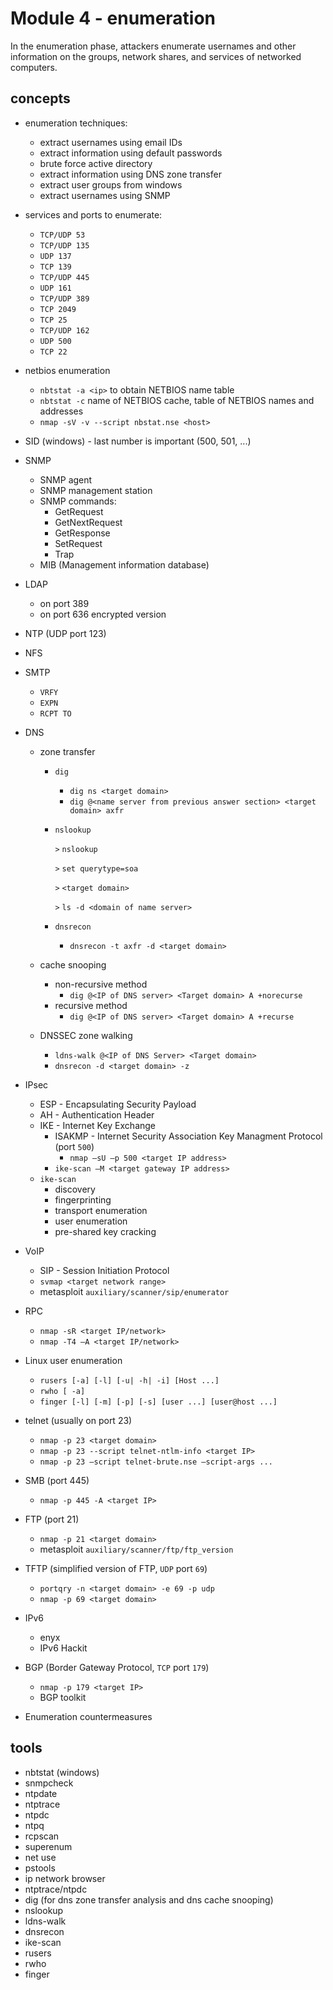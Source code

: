 # Module 4 - enumeration

In the enumeration phase, attackers enumerate usernames and other information on the groups, network shares, and services of networked computers.

## concepts

- enumeration techniques:
  - extract usernames using email IDs
  - extract information using default passwords
  - brute force active directory
  - extract information using DNS zone transfer
  - extract user groups from windows
  - extract usernames using SNMP
- services and ports to enumerate:
  - `TCP/UDP 53`
  - `TCP/UDP 135`
  - `UDP 137`
  - `TCP 139`
  - `TCP/UDP 445`
  - `UDP 161`
  - `TCP/UDP 389`
  - `TCP 2049`
  - `TCP 25`
  - `TCP/UDP 162`
  - `UDP 500`
  - `TCP 22`
- netbios enumeration
  - `nbtstat -a <ip>` to obtain NETBIOS name table
  - `nbtstat -c` name of NETBIOS cache, table of NETBIOS names and addresses
  - `nmap -sV -v --script nbstat.nse <host>`
- SID (windows) - last number is important (500, 501, ...)
- SNMP
  - SNMP agent
  - SNMP management station
  - SNMP commands:
    - GetRequest
    - GetNextRequest
    - GetResponse
    - SetRequest
    - Trap
  - MIB (Management information database)
- LDAP
  - on port 389
  - on port 636 encrypted version
- NTP (UDP port 123)
- NFS
- SMTP
  - `VRFY`
  - `EXPN`
  - `RCPT TO`
- DNS

  - zone transfer

    - `dig`
      - `dig ns <target domain>`
      - `dig @<name server from previous answer section> <target domain> axfr`
    - `nslookup`

      `>` `nslookup`

      `>` `set querytype=soa`

      `>` `<target domain>`

      `>` `ls -d <domain of name server>`

    - `dnsrecon`
      - `dnsrecon -t axfr -d <target domain>`

  - cache snooping
    - non-recursive method
      - `dig @<IP of DNS server> <Target domain> A +norecurse`
    - recursive method
      - `dig @<IP of DNS server> <Target domain> A +recurse`
  - DNSSEC zone walking
    - `ldns-walk @<IP of DNS Server> <Target domain>`
    - `dnsrecon -d <target domain> -z`

- IPsec
  - ESP - Encapsulating Security Payload
  - AH - Authentication Header
  - IKE - Internet Key Exchange
    - ISAKMP - Internet Security Association Key Managment Protocol (port `500`)
      - `nmap –sU –p 500 <target IP address>`
    - `ike-scan –M <target gateway IP address>`
  - `ike-scan`
    - discovery
    - fingerprinting
    - transport enumeration
    - user enumeration
    - pre-shared key cracking
- VoIP
  - SIP - Session Initiation Protocol
  - `svmap <target network range>`
  - metasploit `auxiliary/scanner/sip/enumerator`
- RPC
  - `nmap -sR <target IP/network>`
  - `nmap -T4 –A <target IP/network>`
- Linux user enumeration
  - `rusers [-a] [-l] [-u| -h| -i] [Host ...]`
  - `rwho [ -a]`
  - `finger [-l] [-m] [-p] [-s] [user ...] [user@host ...]`
- telnet (usually on port 23)
  - `nmap -p 23 <target domain>`
  - `nmap -p 23 --script telnet-ntlm-info <target IP>`
  - `nmap -p 23 –script telnet-brute.nse –script-args ...`
- SMB (port 445)
  - `nmap -p 445 -A <target IP>`
- FTP (port 21)
  - `nmap -p 21 <target domain>`
  - metasploit `auxiliary/scanner/ftp/ftp_version`
- TFTP (simplified version of FTP, `UDP` port `69`)
  - `portqry -n <target domain> -e 69 -p udp`
  - `nmap -p 69 <target domain>`
- IPv6
  - enyx
  - IPv6 Hackit
- BGP (Border Gateway Protocol, `TCP` port `179`)
  - `nmap -p 179 <target IP>`
  - BGP toolkit
- Enumeration countermeasures

## tools

- nbtstat (windows)
- snmpcheck
- ntpdate
- ntptrace
- ntpdc
- ntpq
- rcpscan
- superenum
- net use
- pstools
- ip network browser
- ntptrace/ntpdc
- dig (for dns zone transfer analysis and dns cache snooping)
- nslookup
- ldns-walk
- dnsrecon
- ike-scan
- rusers
- rwho
- finger
